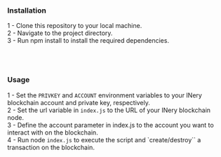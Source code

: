 ### Installation<br>
1 - Clone this repository to your local machine.<br>
2 - Navigate to the project directory.<br>
3 - Run npm install to install the required dependencies.<br>

<br><br>
### Usage

1 - Set the `PRIVKEY` and `ACCOUNT` environment variables to your INery blockchain account and private key, respectively.<br>
2 - Set the url variable in `index.js` to the URL of your INery blockchain node.<br>
3 - Define the account parameter in index.js to the account you want to interact with on the blockchain.<br>
4 - Run node `index.js` to execute the script and `create/destroy`` a transaction on the blockchain.

